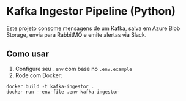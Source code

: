 
# Kafka Ingestor Pipeline (Python)

Este projeto consome mensagens de um Kafka, salva em Azure Blob Storage, envia para RabbitMQ e emite alertas via Slack.

## Como usar

1. Configure seu `.env` com base no `.env.example`
2. Rode com Docker:

```
docker build -t kafka-ingestor .
docker run --env-file .env kafka-ingestor
```
